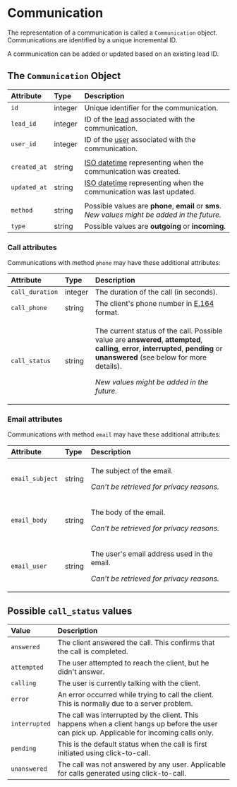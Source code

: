 # Communication

The representation of a communication is called a `Communication` object.  
Communications are identified by a unique incremental ID.  
  
A communication can be added or updated based on an existing lead ID.

## The `Communication` Object

| **Attribute** | **Type** | **Description** |
| :--- | :--- | :--- |
| `id` | integer | Unique identifier for the communication. |
| `lead_id` | integer | ID of the [lead](lead.md) associated with the communication. |
| `user_id` | integer | ID of the [user](user.md) associated with the communication. |
|  |  |  |
| `created_at` | string | [ISO datetime](https://en.wikipedia.org/wiki/ISO_8601) representing when the communication was created. |
| `updated_at` | string | [ISO datetime](https://en.wikipedia.org/wiki/ISO_8601) representing when the communication was last updated. |
|  |  |  |
| `method` | string | Possible values are **phone**, **email** or **sms**.  _New values might be added in the future._ |
| `type` | string | Possible values are **outgoing** or **incoming**. |

### Call attributes

Communications with method `phone` may have these additional attributes:

<table>
  <thead>
    <tr>
      <th style="text-align:left"><b>Attribute</b>
      </th>
      <th style="text-align:left"><b>Type</b>
      </th>
      <th style="text-align:left"><b>Description</b>
      </th>
    </tr>
  </thead>
  <tbody>
    <tr>
      <td style="text-align:left"><code>call_duration</code>
      </td>
      <td style="text-align:left">integer</td>
      <td style="text-align:left">The duration of the call (in seconds).</td>
    </tr>
    <tr>
      <td style="text-align:left"><code>call_phone</code>
      </td>
      <td style="text-align:left">string</td>
      <td style="text-align:left">The client&apos;s phone number in <a href="https://www.twilio.com/docs/glossary/what-e164">E.164</a> format.</td>
    </tr>
    <tr>
      <td style="text-align:left"><code>call_status</code>
      </td>
      <td style="text-align:left">string</td>
      <td style="text-align:left">
        <p>The current status of the call. Possible value are <b>answered</b>, <b>attempted</b>, <b>calling</b>, <b>error</b>, <b>interrupted</b>, <b>pending </b>or <b>unanswered</b> (see
          below for more details).</p>
        <p><em>New values might be added in the future.</em>
        </p>
      </td>
    </tr>
  </tbody>
</table>

### Email attributes

Communications with method `email` may have these additional attributes:

<table>
  <thead>
    <tr>
      <th style="text-align:left">Attribute</th>
      <th style="text-align:left">Type</th>
      <th style="text-align:left">Description</th>
    </tr>
  </thead>
  <tbody>
    <tr>
      <td style="text-align:left"><code>email_subject</code>
      </td>
      <td style="text-align:left">string</td>
      <td style="text-align:left">
        <p>The subject of the email.</p>
        <p><em>Can&apos;t be retrieved for privacy reasons.</em>
        </p>
      </td>
    </tr>
    <tr>
      <td style="text-align:left"><code>email_body</code>
      </td>
      <td style="text-align:left">string</td>
      <td style="text-align:left">
        <p>The body of the email.</p>
        <p><em>Can&apos;t be retrieved for privacy reasons.</em>
        </p>
      </td>
    </tr>
    <tr>
      <td style="text-align:left"><code>email_user</code>
      </td>
      <td style="text-align:left">string</td>
      <td style="text-align:left">
        <p>The user&apos;s email address used in the email.</p>
        <p><em>Can&apos;t be retrieved for privacy reasons.</em>
        </p>
      </td>
    </tr>
  </tbody>
</table>

## Possible `call_status` values

| Value | Description |
| :--- | :--- |
| `answered` | The client answered the call. This confirms that the call is completed. |
| `attempted` | The user attempted to reach the client, but he didn't answer. |
| `calling` | The user is currently talking with the client. |
| `error` | An error occurred while trying to call the client. This is normally due to a server problem. |
| `interrupted` | The call was interrupted by the client. This happens when a client hangs up before the user can pick up. Applicable for incoming calls only. |
| `pending` | This is the default status when the call is first initiated using click-to-call. |
| `unanswered` | The call was not answered by any user. Applicable for calls generated using click-to-call. |

